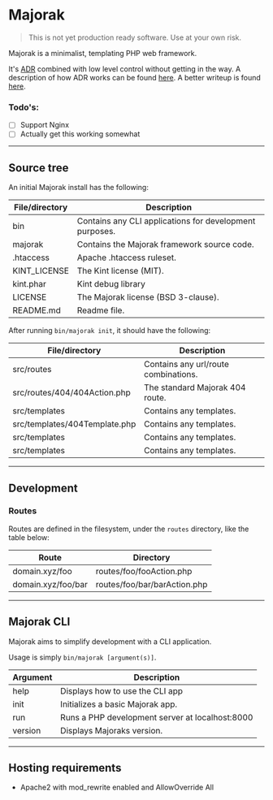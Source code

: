 # Majorak
> This is not yet production ready software. Use at your own risk.

Majorak is a minimalist, templating PHP web framework.

It's [ADR](https://github.com/pmjones/adr) combined with low level control without getting in the way.
A description of how ADR works can be found [here](https://github.com/pmjones/adr/blob/master/IMPLEMENTATION.md).
A better writeup is found [here](https://forum.archte.ch/laravel/t/pattern-action-domain-responder-adr).

### Todo's:
- [ ] Support Nginx
- [ ] Actually get this working somewhat

---

## Source tree
An initial Majorak install has the following:

| File/directory | Description |
| ----------- | ----------- |
| bin | Contains any CLI applications for development purposes. |
| majorak | Contains the Majorak framework source code. |
| .htaccess | Apache .htaccess ruleset. |
| KINT_LICENSE | The Kint license (MIT). |
| kint.phar | Kint debug library |
| LICENSE | The Majorak license (BSD 3-clause). |
| README.md | Readme file. |

After running `bin/majorak init`, it should have the following:

| File/directory | Description |
| ----------- | ----------- |
| src/routes | Contains any url/route combinations. |
| src/routes/404/404Action.php | The standard Majorak 404 route. |
| src/templates | Contains any templates. |
| src/templates/404Template.php | Contains any templates. |
| src/templates | Contains any templates. |
| src/templates | Contains any templates. |

---

## Development

### Routes
Routes are defined in the filesystem, under the `routes` directory, like the table below:

| Route | Directory |
| ----------- | ----------- |
| domain.xyz/foo | routes/foo/fooAction.php |
| domain.xyz/foo/bar | routes/foo/bar/barAction.php |

---

## Majorak CLI
Majorak aims to simplify development with a CLI application.

Usage is simply `bin/majorak [argument(s)]`.

| Argument | Description |
| ----------- | ----------- |
| help | Displays how to use the CLI app |
| init | Initializes a basic Majorak app. |
| run | Runs a PHP development server at localhost:8000 |
| version | Displays Majoraks version. |

---

## Hosting requirements
- Apache2 with mod_rewrite enabled and AllowOverride All
